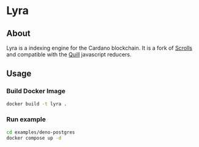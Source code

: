 # Lyra

## About

Lyra is a indexing engine for the Cardano blockchain. It is a fork of [Scrolls](https://github.com/txpipe/scrolls) and compatible with the [Quill](https://github.com/alethea-io/quill) javascript reducers.

## Usage

### Build Docker Image

```bash
docker build -t lyra .
```

### Run example

```bash
cd examples/deno-postgres
docker compose up -d
```